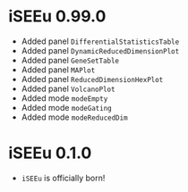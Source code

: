 # iSEEu 0.99.0

* Added panel `DifferentialStatisticsTable`
* Added panel `DynamicReducedDimensionPlot	`
* Added panel `GeneSetTable`
* Added panel `MAPlot`
* Added panel `ReducedDimensionHexPlot`
* Added panel `VolcanoPlot`
* Added mode `modeEmpty`
* Added mode `modeGating`
* Added mode `modeReducedDim`

# iSEEu 0.1.0

* `iSEEu` is officially born!
